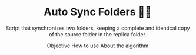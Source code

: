 
<h1 align="center">
    Auto Sync Folders 📁🔄
</h1>

<p align="center">Script that synchronizes two folders, keeping a complete and identical copy of the source folder in the replica folder. </p>

<p align="center">
    <a>Objective</a>
    <a>How to use</a>
    <a>About the algorithm</a>
</p>
